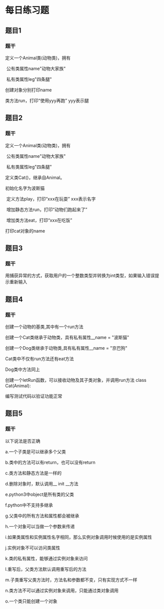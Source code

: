 # 每日练习题

## 题目1 

### 题干

定义一个Animal类(动物类)，拥有

​	公有类属性name"动物大家族"

​	私有类属性leg"四条腿"

创建对象分别打印name

类方法run，打印“使用yyy再跑” yyy表示腿

## 题目2 

### 题干

定义一个Animal类(动物类)，拥有

​	公有类属性name"动物大家族"

​	私有类属性leg"四条腿"

定义类Cat()，继承自Animal。

初始化名字为波斯猫

​	定义方法play，打印“xxx在玩耍” xxx表示名字

​	增加静态方法run，打印“动物们跑起来了”

​	增加类方法eat，打印“xxx在吃饭”

打印cat对象的name

## 题目3 

### 题干

用捕获异常的方式，获取用户的一个整数类型并转换为int类型，如果输入错误提示重新输入

## 题目4 

### 题干

创建一个动物的基类,其中有一个run方法

创建一个Cat类继承于动物类，具有私有属性__name = "波斯猫"

创建一个Dog类继承于动物类,具有私有属性__name = "京巴狗"

Cat类中不仅有run方法还有eat方法

Dog类中方法同上

创建一个letRun函数，可以接收动物及其子类对象，并调用run方法 class Cat(Animal):

编写测试代码以验证功能正常

## 题目5 

### 题干

以下说法是否正确

a.一个子类是可以继承多个父类

b.类中的方法可以有return，也可以没有return

c.类方法和静态方法是一样的

d.删除对象时，默认调用__ init __方法

e.python3中object是所有类的父类

f.python中不支持多继承

g.父类中的所有方法和属性都会被继承

h.一个对象可以当做一个参数来传递

i.如果类属性和实例属性名字相同，那么实例对象调用时候使用的是实例属性

j.实例对象不可以访问类属性

k.类的私有属性，能够通过实例对象来访问

l.重写后，父类方法默认调用重写后的方法

m.子类重写父类方法时，方法名和参数都不变，只有实现方式不一样

n.类方法不可以通过实例对象来调用，只能通过类对象调用

o.一个类只能创建一个对象

